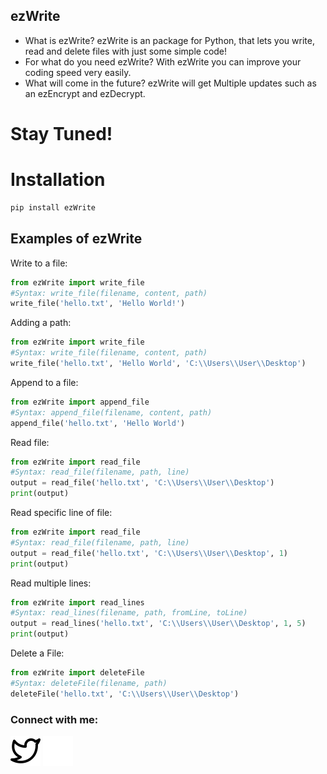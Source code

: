 ## ezWrite
- What is ezWrite? ezWrite is an package for Python, that lets you write, read and delete files with just some simple code!
- For what do you need ezWrite? With ezWrite you can improve your coding speed very easily.
- What will come in the future? ezWrite will get Multiple updates such as an ezEncrypt and ezDecrypt. 

# Stay Tuned!

# Installation

```python
pip install ezWrite
```

## Examples of ezWrite

Write to a file:
```python
from ezWrite import write_file
#Syntax: write_file(filename, content, path)
write_file('hello.txt', 'Hello World!')
```

Adding a path:
```python
from ezWrite import write_file
#Syntax: write_file(filename, content, path)
write_file('hello.txt', 'Hello World', 'C:\\Users\\User\\Desktop')
```

Append to a file:
```python
from ezWrite import append_file
#Syntax: append_file(filename, content, path)
append_file('hello.txt', 'Hello World')
```

Read file:
```python
from ezWrite import read_file
#Syntax: read_file(filename, path, line)
output = read_file('hello.txt', 'C:\\Users\\User\\Desktop')
print(output)
```

Read specific line of file:
```python
from ezWrite import read_file
#Syntax: read_file(filename, path, line)
output = read_file('hello.txt', 'C:\\Users\\User\\Desktop', 1)
print(output)
```

Read multiple lines:
```python
from ezWrite import read_lines
#Syntax: read_lines(filename, path, fromLine, toLine)
output = read_lines('hello.txt', 'C:\\Users\\User\\Desktop', 1, 5)
print(output)
```

Delete a File:
```python
from ezWrite import deleteFile
#Syntax: deleteFile(filename, path)
deleteFile('hello.txt', 'C:\\Users\\User\\Desktop')
```

### Connect with me:
[![website](https://raw.githubusercontent.com/codeSTACKr/codeSTACKr/master/img/twitter-light.svg)](https://twitter.com/MgmBeere#gh-light-mode-only)
[![website](https://raw.githubusercontent.com/codeSTACKr/codeSTACKr/master/img/twitter-dark.svg)](https://twitter.com/MgmBeere#gh-dark-mode-only)
